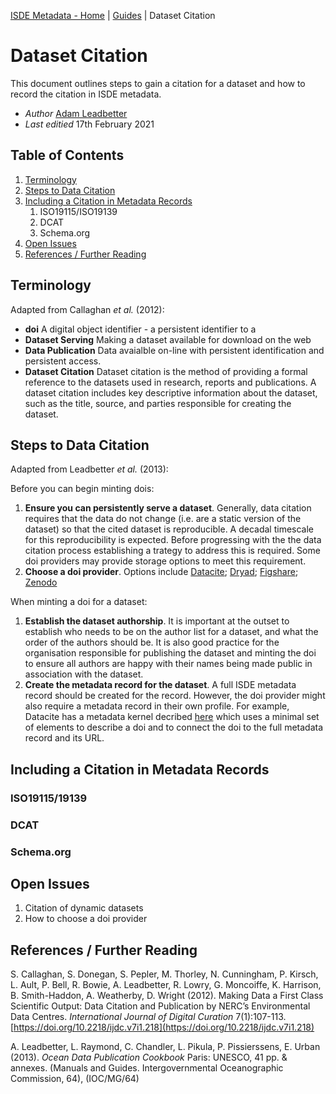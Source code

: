 [ISDE Metadata - Home](https://github.com/Irish-Spatial-Data-Exchange/isdi-metadata/blob/main/README.md) | [Guides](https://github.com/Irish-Spatial-Data-Exchange/isdi-metadata/blob/main/README.md) | Dataset Citation

# Dataset Citation

This document outlines steps to gain a citation for a dataset and how to record the citation in ISDE metadata.

- _Author_ [Adam Leadbetter](https://github.com/adamml)
- _Last editied_ 17th February 2021

## Table of Contents

1. [Terminology](#terminology)
2. [Steps to Data Citation](#steps-to-data-citation)
3. [Including a Citation in Metadata Records](#including-a-citation-in-netadata-records)
    1. ISO19115/ISO19139
    1. DCAT
    1. Schema.org
5. [Open Issues](#open-issues)
6. [References / Further Reading](#references--further-reading)

## Terminology

Adapted from Callaghan _et al._ (2012):

- __doi__ A digital object identifier - a persistent identifier to a 
- __Dataset Serving__ Making a dataset available for download on the web
- __Data Publication__ Data avaialble on-line with persistent identification and persistent access.
- __Dataset Citation__ Dataset citation is the method of providing a formal reference to the datasets used in research, reports and publications. A dataset citation includes key descriptive information about the dataset, such as the title, source, and parties responsible for creating the dataset. 

## Steps to Data Citation

Adapted from Leadbetter _et al._ (2013):

Before you can begin minting dois:

1. __Ensure you can persistently serve a dataset__. Generally, data citation requires that the data do not change (i.e. are a static version of the dataset) so that the cited dataset is reproducible. A decadal timescale for this reproducibility is expected. Before progressing with the the data citation process establishing a trategy to address this is required. Some doi providers may provide storage options to meet this requirement.
2. __Choose a doi provider__. Options include [Datacite](https://datacite.org/); [Dryad](https://datadryad.org/); [Figshare](https://figshare.com/); [Zenodo](https://zenodo.org/)

When minting a doi for a dataset:

1. __Establish the dataset authorship__. It is important at the outset to establish who needs to be on the author list for a dataset, and what the order of the authors should be. It is also good practice for the organisation responsible for publishing the dataset and minting the doi to ensure all authors are happy with their names being made public in association with the dataset.
2. __Create the metadata record for the dataset__. A full ISDE metadata record should be created for the record. However, the doi provider might also require a metadata record in their own profile. For example, Datacite has a metadata kernel decribed [here](https://schema.datacite.org/) which uses a minimal set of elements to describe a doi and to connect the doi to the full metadata record and its URL.


## Including a Citation in Metadata Records

### ISO19115/19139

### DCAT

### Schema.org

## Open Issues

1. Citation of dynamic datasets
2. How to choose a doi provider

## References / Further Reading
S. Callaghan, S. Donegan, S. Pepler, M. Thorley, N. Cunningham, P. Kirsch, L. Ault, P. Bell, R. Bowie, A. Leadbetter, R. Lowry, G. Moncoiffe, K. Harrison, B. Smith-Haddon, A. Weatherby, D. Wright (2012). Making Data a First Class Scientific Output: Data Citation and Publication by NERC’s Environmental Data Centres. _International Journal of Digital Curation_ 7(1):107-113. [https://doi.org/10.2218/ijdc.v7i1.218](https://doi.org/10.2218/ijdc.v7i1.218)

A. Leadbetter, L. Raymond, C. Chandler, L. Pikula, P. Pissierssens, E. Urban (2013). _Ocean Data Publication Cookbook_ Paris: UNESCO, 41 pp. & annexes. (Manuals
and Guides. Intergovernmental Oceanographic Commission, 64), (IOC/MG/64)
